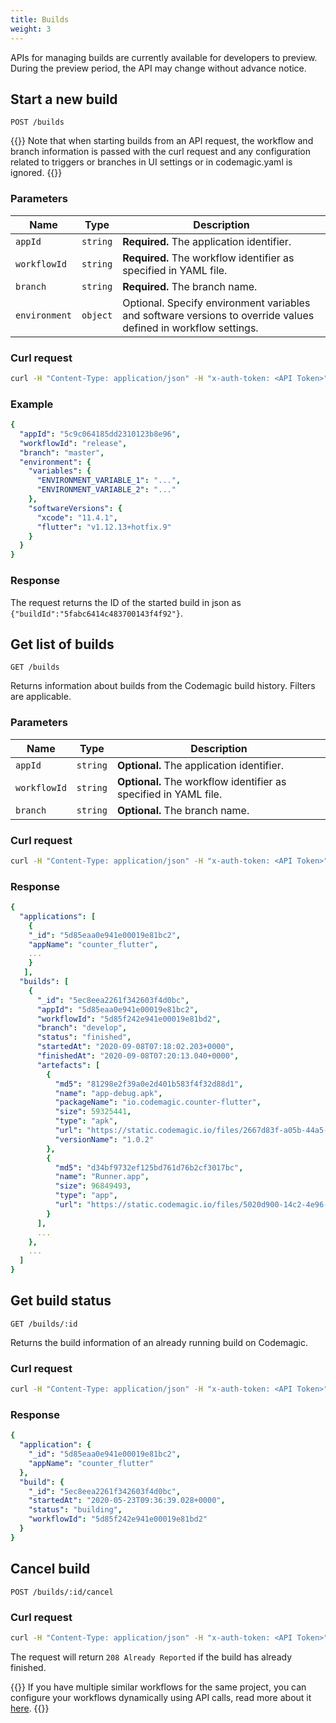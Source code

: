 ```yaml
---
title: Builds
weight: 3
---
```


APIs for managing builds are currently available for developers to preview. During the preview period, the API may change without advance notice.

## Start a new build

`POST /builds`

{{<notebox>}}
Note that when starting builds from an API request, the workflow and branch information is passed with the curl request and any configuration related to triggers or branches in UI settings or in codemagic.yaml is ignored.
{{</notebox>}}

### Parameters

| **Name**      | **Type** | **Description** |
| ------------- | -------- | --------------- |
| `appId`       | `string` | **Required.** The application identifier. |
| `workflowId`  | `string` | **Required.** The workflow identifier as specified in YAML file. |
| `branch`      | `string` | **Required.** The branch name. |
| `environment` | `object` | Optional. Specify environment variables and software versions to override values defined in workflow settings. | 

### Curl request

```bash
curl -H "Content-Type: application/json" -H "x-auth-token: <API Token>" --data '{"appId": "<app_id>","workflowId": "<workflow_id>","branch": "<git_branch_name>"}' https://api.codemagic.io/builds
```

### Example

```yaml
{
  "appId": "5c9c064185dd2310123b8e96",
  "workflowId": "release",
  "branch": "master",
  "environment": {
    "variables": {
      "ENVIRONMENT_VARIABLE_1": "...",
      "ENVIRONMENT_VARIABLE_2": "..."
    },
    "softwareVersions": {
      "xcode": "11.4.1",
      "flutter": "v1.12.13+hotfix.9"
    }
  }
}
```

### Response

The request returns the ID of the started build in json as `{"buildId":"5fabc6414c483700143f4f92"}`.


## Get list of builds

`GET /builds`

Returns information about builds from the Codemagic build history. Filters are applicable.

### Parameters

| **Name**      | **Type** | **Description** |
| ------------- | -------- | --------------- |
| `appId`       | `string` | **Optional.** The application identifier. |
| `workflowId`  | `string` | **Optional.** The workflow identifier as specified in YAML file. |
| `branch`      | `string` | **Optional.** The branch name. |

### Curl request

```bash
curl -H "Content-Type: application/json" -H "x-auth-token: <API Token>" --request GET https://api.codemagic.io/builds?appId=<app_id>&workflowId=<workflow_id>&branch=<branch_name>
```

### Response

```yaml
{
  "applications": [
    {
    "_id": "5d85eaa0e941e00019e81bc2",
    "appName": "counter_flutter",
    ...
    }
   ],
  "builds": [
    {
      "_id": "5ec8eea2261f342603f4d0bc",
      "appId": "5d85eaa0e941e00019e81bc2",
      "workflowId": "5d85f242e941e00019e81bd2",
      "branch": "develop",
      "status": "finished",
      "startedAt": "2020-09-08T07:18:02.203+0000",
      "finishedAt": "2020-09-08T07:20:13.040+0000",
      "artefacts": [
        {
          "md5": "81298e2f39a0e2d401b583f4f32d88d1",
          "name": "app-debug.apk",
          "packageName": "io.codemagic.counter-flutter",
          "size": 59325441,
          "type": "apk",
          "url": "https://static.codemagic.io/files/2667d83f-a05b-44a5-8839-51fd4b05e7ce/d44b59f6-ebe9-4ca5-80ee-86ce372790ee/app-debug.apk",
          "versionName": "1.0.2"
        },
        {
          "md5": "d34bf9732ef125bd761d76b2cf3017bc",
          "name": "Runner.app",
          "size": 96849493,
          "type": "app",
          "url": "https://static.codemagic.io/files/5020d900-14c2-4e96-9c95-93869e1e2d2f/0ec3367c-704e-4d36-895b-6b3944e43113/Runner.app"
        }
      ],
      ...
    },
    ...
  ]
}
```

## Get build status

`GET /builds/:id`

Returns the build information of an already running build on Codemagic.

### Curl request

```bash
curl -H "Content-Type: application/json" -H "x-auth-token: <API Token>" --request GET https://api.codemagic.io/builds/<build_id>
```

### Response

```yaml
{
  "application": {
    "_id": "5d85eaa0e941e00019e81bc2",
    "appName": "counter_flutter"
  },
  "build": {
    "_id": "5ec8eea2261f342603f4d0bc",
    "startedAt": "2020-05-23T09:36:39.028+0000",
    "status": "building",
    "workflowId": "5d85f242e941e00019e81bd2"
  }
}
```

## Cancel build

`POST /builds/:id/cancel`

### Curl request

```bash
curl -H "Content-Type: application/json" -H "x-auth-token: <API Token>" --request POST https://api.codemagic.io/builds/<build_id>/cancel
```

The request will return `208 Already Reported` if the build has already finished.

{{<notebox>}}
If you have multiple similar workflows for the same project, you can configure your workflows dynamically using API calls, read more about it <a href="https://blog.codemagic.io/dynamic-workflows-with-codemagic-api/" target="_blank" onclick="sendGtag('Link_in_docs_clicked','dynamic-workflows-with-codemagic-api')">here</a>.
{{</notebox>}}
